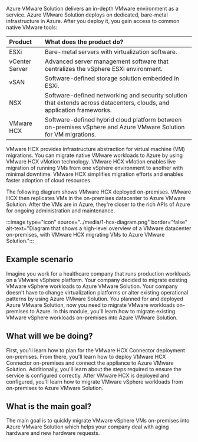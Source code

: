 Azure VMware Solution delivers an in-depth VMware environment as a service. Azure VMware Solution deploys on dedicated, bare-metal infrastructure in Azure. After you deploy it, you gain access to common native VMware tools:

| Product | What does the product do? |
| :------ | :------------------------ |
| ESXi | Bare-metal servers with virtualization software. |
| vCenter Server | Advanced server management software that centralizes the vSphere ESXi environment. |
| vSAN | Software-defined storage solution embedded in ESXi. |
| NSX | Software-defined networking and security solution that extends across datacenters, clouds, and application frameworks.
| VMware HCX | Software-defined hybrid cloud platform between on-premises vSphere and Azure VMware Solution for VM migrations. |

VMware HCX provides infrastructure abstraction for virtual machine (VM) migrations. You can migrate native VMware workloads to Azure by using VMware HCX vMotion technology. VMware HCX vMotion enables live migration of running VMs from one vSphere environment to another with minimal downtime. VMware HCX simplifies migration efforts and enables faster adoption of cloud resources.

The following diagram shows VMware HCX deployed on-premises. VMware HCX then replicates VMs in the on-premises datacenter to Azure VMware Solution. After the VMs are in Azure, they're closer to the rich APIs of Azure for ongoing administration and maintenance.

:::image type="icon" source="../media/1-hcx-diagram.png" border="false" alt-text="Diagram that shows a high-level overview of a VMware datacenter on-premises, with VMware HCX migrating VMs to Azure VMware Solution.":::

## Example scenario

Imagine you work for a healthcare company that runs production workloads on a VMware vSphere platform. Your company decided to migrate existing VMware vSphere workloads to Azure VMware Solution. Your company doesn't have to change virtualization platforms or alter existing operational patterns by using Azure VMware Solution. You planned for and deployed Azure VMware Solution, now you need to migrate VMware workloads on-premises to Azure. In this module, you'll learn how to migrate existing VMware vSphere workloads on-premises into Azure VMware Solution.

## What will we be doing?

First, you'll learn how to plan for the VMware HCX Connector deployment on-premises. From there, you'll learn how to deploy VMware HCX Connector on-premises and connect the appliance to Azure VMware Solution. Additionally, you'll learn about the steps required to ensure the service is configured correctly. After VMware HCX is deployed and configured, you'll learn how to migrate VMware vSphere workloads from on-premises to Azure VMware Solution.

## What is the main goal?

The main goal is to quickly migrate VMware vSphere VMs on-premises into Azure VMware Solution which helps your company deal with aging hardware and new hardware requests.
